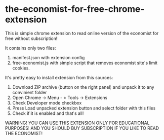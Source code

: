 the-economist-for-free-chrome-extension
=======================================

This is simple chrome extension to read online version of the economist for free without subscription!

It contains only two files: 

1. manifest.json with extension config
2. free-economist.js with simple script that removes economist site's limit cookies.

It's pretty easy to install extension from this sources:

1. Download ZIP archive (button on the right panel) and unpack it to any convinient folder
2. Open Chrome -> Menu - > Tools -> Extensions
3. Check Developer mode checkbox
4. Press Load unpacked extension button and select folder with this files
5. Check if it is enabled and that's all!

WARNING!
YOU CAN USE THIS EXTENSION ONLY FOR EDUCATIONAL PURPOSES!
AND YOU SHOULD BUY SUBSCRIPTION IF YOU LIKE TO READ THE ECONOMIST!
